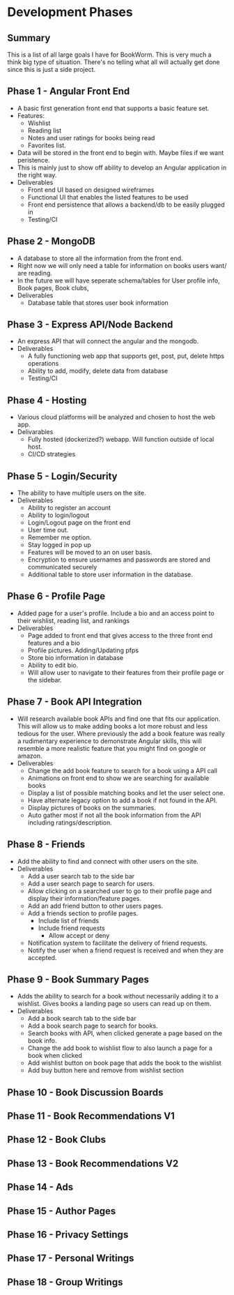 # Development Phases

## Summary
This is a list of all large goals I have for BookWorm. This is very much a think big type of situation. There's no telling what all will actually get done since this is just a side project.

## Phase 1 - Angular Front End
- A basic first generation front end that supports a basic feature set.
- Features:
   - Wishlist
   - Reading list
   - Notes and user ratings for books being read
   - Favorites list.
- Data will be stored in the front end to begin with. Maybe files if we want peristence.
- This is mainly just to show off ability to develop an Angular application in the right way.
- Deliverables
   - Front end UI based on designed wireframes
   - Functional UI that enables the listed features to be used
   - Front end persistence that allows a backend/db to be easily plugged in
   - Testing/CI

## Phase 2 - MongoDB
- A database to store all the information from the front end.
- Right now we will only need a table for information on books users want/ are reading.
- In the future we will have seperate schema/tables for User profile info, Book pages, Book clubs,
- Deliverables
   - Database table that stores user book information

## Phase 3 - Express API/Node Backend
- An express API that will connect the angular and the mongodb.
- Deliverables
   - A fully functioning web app that supports get, post, put, delete https operations
   - Ability to add, modify, delete data from database
   - Testing/CI

## Phase 4 - Hosting
- Various cloud platforms will be analyzed and chosen to host the web app.
- Delivarables
   - Fully hosted (dockerized?) webapp. Will function outside of local host.
   - CI/CD strategies

## Phase 5 - Login/Security
- The ability to have multiple users on the site.
- Deliverables
   - Ability to register an account
   - Ability to login/logout
   - Login/Logout page on the front end
   - User time out.
   - Remember me option.
   - Stay logged in pop up
   - Features will be moved to an on user basis.
   - Encryption to ensure usernames and passwords are stored and communicated securely
   - Additional table to store user information in the database.

## Phase 6 - Profile Page
- Added page for a user's profile. Include a bio and an access point to their wishlist, reading list, and rankings
- Deliverables
   - Page added to front end that gives access to the three front end features and a bio
   - Profile pictures. Adding/Updating pfps
   - Store bio information in database
   - Ability to edit bio.
   - Will allow user to navigate to their features from their profile page or the sidebar.

## Phase 7 - Book API Integration
- Will research available book APIs and find one that fits our application. This will allow us to make adding books a lot more robust and less tedious for the user. Where previously the add a book feature was really a rudimentary experience to demonstrate Angular skills, this will resemble a more realistic feature that you might find on google or amazon.
- Deliverables
   - Change the add book feature to search for a book using a API call
   - Animations on front end to show we are searching for available books
   - Display a list of possible matching books and let the user select one.
   - Have alternate legacy option to add a book if not found in the API.
   - Display pictures of books on the summaries.
   - Auto gather most if not all the book information from the API including ratings/description.

## Phase 8 - Friends
- Add the ability to find and connect with other users on the site.
- Deliverables
   - Add a user search tab to the side bar
   - Add a user search page to search for users.
   - Allow clicking on a searched user to go to their profile page and display their information/feature pages.
   - Add an add friend button to other users pages.
   - Add a friends section to profile pages.
      - Include list of friends
      - Include friend requests
         - Allow accept or deny
   - Notification system to facilitate the delivery of friend requests.
   - Notify the user when a friend request is received and when they are accepted.

## Phase 9 - Book Summary Pages
- Adds the ability to search for a book without necessarily adding it to a wishlist. Gives books a landing page so users can read up on them.
- Deliverables
   - Add a book search tab to the side bar
   - Add a book search page to search for books.
   - Search books with API, when clicked generate a page based on the book info.
   - Change the add book to wishlist flow to also launch a page for a book when clicked
   - Add wishlist button on book page that adds the book to the wishlist
   - Add buy button here and remove from wishlist section

## Phase 10 - Book Discussion Boards

## Phase 11 - Book Recommendations V1

## Phase 12 - Book Clubs

## Phase 13 - Book Recommendations V2

## Phase 14 - Ads

## Phase 15 - Author Pages

## Phase 16 - Privacy Settings

## Phase 17 - Personal Writings

## Phase 18 - Group Writings
